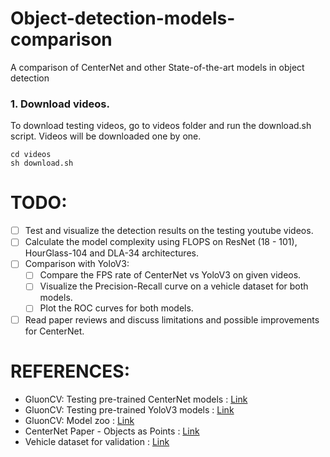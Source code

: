 # Object-detection-models-comparison
A comparison of CenterNet and other State-of-the-art models in object detection

### 1. Download videos.
To download testing videos, go to videos folder and run the download.sh script.
Videos will be downloaded one by one.
```
cd videos
sh download.sh
```

# TODO:
- [ ] Test and visualize the detection results on the testing youtube videos.
- [ ] Calculate the model complexity using FLOPS on ResNet (18 - 101), HourGlass-104 and DLA-34 architectures.
- [ ] Comparison with YoloV3:
	- [ ] Compare the FPS rate of CenterNet vs YoloV3 on given videos.
	- [ ] Visualize the Precision-Recall curve on a vehicle dataset for both models.
	- [ ] Plot the ROC curves for both models.
- [ ] Read paper reviews and discuss limitations and possible improvements for CenterNet.

# REFERENCES:
- GluonCV: Testing pre-trained CenterNet models : [Link](https://cv.gluon.ai/build/examples_detection/demo_center_net.html)
- GluonCV: Testing pre-trained YoloV3 models : [Link](https://cv.gluon.ai/build/examples_detection/train_yolo_v3.html)
- GluonCV: Model zoo : [Link](https://cv.gluon.ai/model_zoo/detection.html#centernet)
- CenterNet Paper - Objects as Points : [Link](https://arxiv.org/abs/1904.07850)
- Vehicle dataset for validation : [Link](https://drive.google.com/drive/folders/1a-v4os2Ekr-IezLE-pGNJ7R0plZyf6bE)
